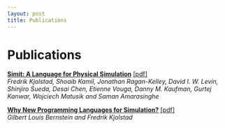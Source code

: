 ```yaml
---
layout: post
title: Publications 
---
```

Publications
============
**[Simit: A Language for Physical Simulation](tog16.html)**  [[pdf]]({{site.data.papers.tog16.paper}}) <br/>
_Fredrik Kjolstad, Shoaib Kamil, Jonathan Ragan-Kelley, David I. W. Levin, Shinjiro Sueda, Desai Chen, Etienne Vouga, Danny M. Kaufman, Gurtej Kanwar, Wojciech Matusik and Saman Amarasinghe_

**[Why New Programming Languages for Simulation?](tog16e.html)**  [[pdf]]({{site.data.papers.tog16e.paper}}) <br/>
_Gilbert Louis Bernstein and Fredrik Kjolstad_
